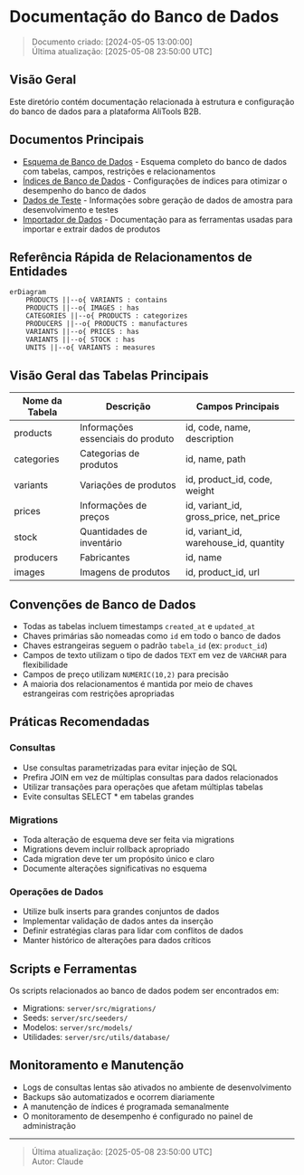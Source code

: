 # Documentação do Banco de Dados
> Documento criado: [2024-05-05 13:00:00]  
> Última atualização: [2025-05-08 23:50:00 UTC]

## Visão Geral

Este diretório contém documentação relacionada à estrutura e configuração do banco de dados para a plataforma AliTools B2B.

## Documentos Principais

- [Esquema de Banco de Dados](./database-schema.md) - Esquema completo do banco de dados com tabelas, campos, restrições e relacionamentos
- [Índices de Banco de Dados](./database-indexes.md) - Configurações de índices para otimizar o desempenho do banco de dados
- [Dados de Teste](./seed-data.md) - Informações sobre geração de dados de amostra para desenvolvimento e testes
- [Importador de Dados](./data-scraper.md) - Documentação para as ferramentas usadas para importar e extrair dados de produtos

## Referência Rápida de Relacionamentos de Entidades

```mermaid
erDiagram
    PRODUCTS ||--o{ VARIANTS : contains
    PRODUCTS ||--o{ IMAGES : has
    CATEGORIES ||--o{ PRODUCTS : categorizes
    PRODUCERS ||--o{ PRODUCTS : manufactures
    VARIANTS ||--o{ PRICES : has
    VARIANTS ||--o{ STOCK : has
    UNITS ||--o{ VARIANTS : measures
```

## Visão Geral das Tabelas Principais

| Nome da Tabela | Descrição | Campos Principais |
|------------|-------------|------------|
| products | Informações essenciais do produto | id, code, name, description |
| categories | Categorias de produtos | id, name, path |
| variants | Variações de produtos | id, product_id, code, weight |
| prices | Informações de preços | id, variant_id, gross_price, net_price |
| stock | Quantidades de inventário | id, variant_id, warehouse_id, quantity |
| producers | Fabricantes | id, name |
| images | Imagens de produtos | id, product_id, url |

## Convenções de Banco de Dados

- Todas as tabelas incluem timestamps `created_at` e `updated_at`
- Chaves primárias são nomeadas como `id` em todo o banco de dados
- Chaves estrangeiras seguem o padrão `tabela_id` (ex: `product_id`)
- Campos de texto utilizam o tipo de dados `TEXT` em vez de `VARCHAR` para flexibilidade
- Campos de preço utilizam `NUMERIC(10,2)` para precisão
- A maioria dos relacionamentos é mantida por meio de chaves estrangeiras com restrições apropriadas 

## Práticas Recomendadas

### Consultas

- Use consultas parametrizadas para evitar injeção de SQL
- Prefira JOIN em vez de múltiplas consultas para dados relacionados
- Utilizar transações para operações que afetam múltiplas tabelas
- Evite consultas SELECT * em tabelas grandes

### Migrations

- Toda alteração de esquema deve ser feita via migrations
- Migrations devem incluir rollback apropriado
- Cada migration deve ter um propósito único e claro
- Documente alterações significativas no esquema

### Operações de Dados

- Utilize bulk inserts para grandes conjuntos de dados
- Implementar validação de dados antes da inserção
- Definir estratégias claras para lidar com conflitos de dados
- Manter histórico de alterações para dados críticos

## Scripts e Ferramentas

Os scripts relacionados ao banco de dados podem ser encontrados em:

- Migrations: `server/src/migrations/`
- Seeds: `server/src/seeders/`
- Modelos: `server/src/models/`
- Utilidades: `server/src/utils/database/`

## Monitoramento e Manutenção

- Logs de consultas lentas são ativados no ambiente de desenvolvimento
- Backups são automatizados e ocorrem diariamente
- A manutenção de índices é programada semanalmente
- O monitoramento de desempenho é configurado no painel de administração

---

> Última atualização: [2025-05-08 23:50:00 UTC]  
> Autor: Claude 